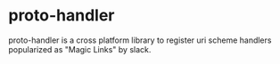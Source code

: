 # proto-handler
proto-handler is a cross platform library to register uri scheme handlers popularized as "Magic Links" by slack.
